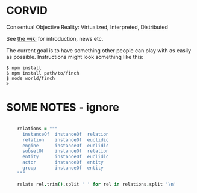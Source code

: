 # CORVID
Consentual Objective Reality: Virtualized, Interpreted, Distributed

See [the wiki](https://github.com/ProjectCORVID/CORVID) for introduction, news etc.

The current goal is to have something other people can play with as easily as possible. Instructions might look something like this:

    $ npm install
    $ npm install path/to/finch
    $ node world/finch
    > 


# SOME NOTES - ignore

```coffeescript

    relations = """
      instanceOf  instanceOf  relation
      relation    instanceOf  euclidic
      engine      instanceOf  euclidic
      subsetOf    instanceOf  relation
      entity      instanceOf  euclidic
      actor       instanceOf  entity
      group       instanceOf  entity
    """

    relate rel.trim().split ' ' for rel in relations.split '\n'

```
